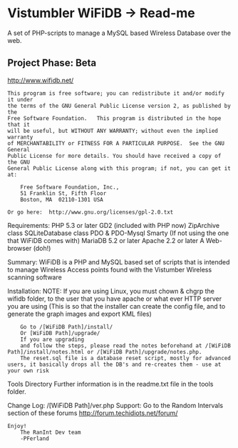 Vistumbler WiFiDB -> Read-me
=====================================

  A set of PHP-scripts to manage a MySQL based Wireless Database over the web.

  Project Phase: Beta
  --------------
  http://www.wifidb.net/

    This program is free software; you can redistribute it and/or modify it under
	the terms of the GNU General Public License version 2, as published by the 
	Free Software Foundation.   This program is distributed in the hope that it 
	will be useful, but WITHOUT ANY WARRANTY; without even the implied warranty 
	of MERCHANTABILITY or FITNESS FOR A PARTICULAR PURPOSE.  See the GNU General 
	Public License for more details. You should have received a copy of the GNU 
	General Public License along with this program; if not, you can get it at: 
		
		Free Software Foundation, Inc.,
		51 Franklin St, Fifth Floor
		Boston, MA  02110-1301 USA
		
	Or go here:  http://www.gnu.org/licenses/gpl-2.0.txt
		
  Requirements:
		PHP 5.3 or later
			GD2 (included with PHP now)
			ZipArchive class
			SQLiteDatabase class
			PDO & PDO-Mysql
			Smarty (If not using the one that WiFiDB comes with)
		MariaDB 5.2 or later
		Apache 2.2 or later
		A Web-browser (doh!)
		
  Summary:
		WiFiDB is a PHP and MySQL based set of scripts that is intended to manage 
		Wireless Access points found with the Vistumber Wireless scanning software  
		
  Installation:
		NOTE: If you are using Linux, you must chown & chgrp the wifidb folder, to the user 
		that you have apache or what ever HTTP server you are using (This is so that 
		the installer can create the config file, and to generate the graph images 
		and export KML files)
		
		Go to /[WiFiDB Path]/install/ 
		Or [WiFiDB Path]/upgrade/
		If you are upgrading
		and follow the steps, please read the notes beforehand at /[WiFiDB Path]/install/notes.html or /[WiFiDB Path]/upgrade/notes.php.
		The reset.sql file is a database reset script, mostly for advanced users, it basically drops all the DB's and re-creates them - use at your own risk
		
  Tools Directory
		Further information is in the readme.txt file in the tools folder.
		
  Change Log:
		/[WiFiDB Path]/ver.php
  Support:
		Go to the Random Intervals section of these forums http://forum.techidiots.net/forum/
		
    Enjoy!
        The RanInt Dev team
		-PFerland